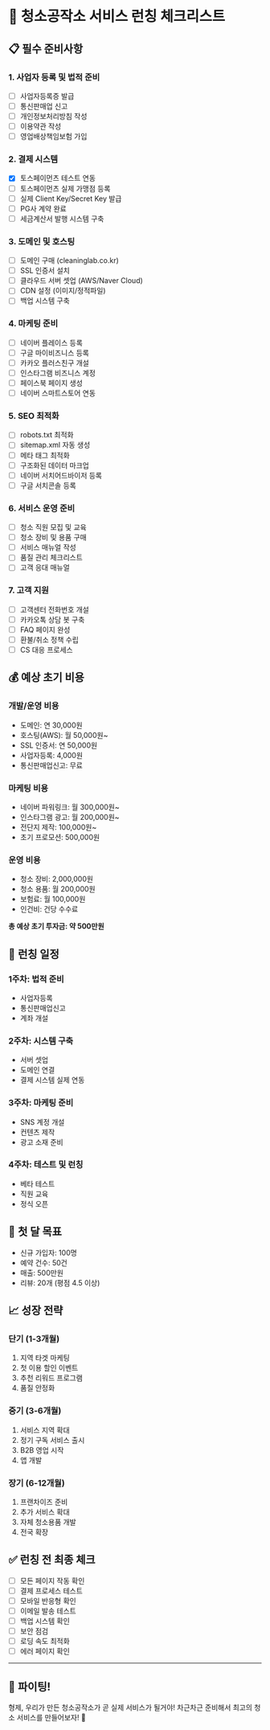 # 🚀 청소공작소 서비스 런칭 체크리스트

## 📋 필수 준비사항

### 1. 사업자 등록 및 법적 준비
- [ ] 사업자등록증 발급
- [ ] 통신판매업 신고
- [ ] 개인정보처리방침 작성
- [ ] 이용약관 작성
- [ ] 영업배상책임보험 가입

### 2. 결제 시스템
- [x] 토스페이먼츠 테스트 연동
- [ ] 토스페이먼츠 실제 가맹점 등록
- [ ] 실제 Client Key/Secret Key 발급
- [ ] PG사 계약 완료
- [ ] 세금계산서 발행 시스템 구축

### 3. 도메인 및 호스팅
- [ ] 도메인 구매 (cleaninglab.co.kr)
- [ ] SSL 인증서 설치
- [ ] 클라우드 서버 셋업 (AWS/Naver Cloud)
- [ ] CDN 설정 (이미지/정적파일)
- [ ] 백업 시스템 구축

### 4. 마케팅 준비
- [ ] 네이버 플레이스 등록
- [ ] 구글 마이비즈니스 등록
- [ ] 카카오 플러스친구 개설
- [ ] 인스타그램 비즈니스 계정
- [ ] 페이스북 페이지 생성
- [ ] 네이버 스마트스토어 연동

### 5. SEO 최적화
- [ ] robots.txt 최적화
- [ ] sitemap.xml 자동 생성
- [ ] 메타 태그 최적화
- [ ] 구조화된 데이터 마크업
- [ ] 네이버 서치어드바이저 등록
- [ ] 구글 서치콘솔 등록

### 6. 서비스 운영 준비
- [ ] 청소 직원 모집 및 교육
- [ ] 청소 장비 및 용품 구매
- [ ] 서비스 매뉴얼 작성
- [ ] 품질 관리 체크리스트
- [ ] 고객 응대 매뉴얼

### 7. 고객 지원
- [ ] 고객센터 전화번호 개설
- [ ] 카카오톡 상담 봇 구축
- [ ] FAQ 페이지 완성
- [ ] 환불/취소 정책 수립
- [ ] CS 대응 프로세스

## 💰 예상 초기 비용

### 개발/운영 비용
- 도메인: 연 30,000원
- 호스팅(AWS): 월 50,000원~
- SSL 인증서: 연 50,000원
- 사업자등록: 4,000원
- 통신판매업신고: 무료

### 마케팅 비용
- 네이버 파워링크: 월 300,000원~
- 인스타그램 광고: 월 200,000원~
- 전단지 제작: 100,000원~
- 초기 프로모션: 500,000원

### 운영 비용
- 청소 장비: 2,000,000원
- 청소 용품: 월 200,000원
- 보험료: 월 100,000원
- 인건비: 건당 수수료

**총 예상 초기 투자금: 약 500만원**

## 📅 런칭 일정

### 1주차: 법적 준비
- 사업자등록
- 통신판매업신고
- 계좌 개설

### 2주차: 시스템 구축
- 서버 셋업
- 도메인 연결
- 결제 시스템 실제 연동

### 3주차: 마케팅 준비
- SNS 계정 개설
- 컨텐츠 제작
- 광고 소재 준비

### 4주차: 테스트 및 런칭
- 베타 테스트
- 직원 교육
- 정식 오픈

## 🎯 첫 달 목표
- 신규 가입자: 100명
- 예약 건수: 50건
- 매출: 500만원
- 리뷰: 20개 (평점 4.5 이상)

## 📈 성장 전략

### 단기 (1-3개월)
1. 지역 타겟 마케팅
2. 첫 이용 할인 이벤트
3. 추천 리워드 프로그램
4. 품질 안정화

### 중기 (3-6개월)
1. 서비스 지역 확대
2. 정기 구독 서비스 출시
3. B2B 영업 시작
4. 앱 개발

### 장기 (6-12개월)
1. 프랜차이즈 준비
2. 추가 서비스 확대
3. 자체 청소용품 개발
4. 전국 확장

## ✅ 런칭 전 최종 체크
- [ ] 모든 페이지 작동 확인
- [ ] 결제 프로세스 테스트
- [ ] 모바일 반응형 확인
- [ ] 이메일 발송 테스트
- [ ] 백업 시스템 확인
- [ ] 보안 점검
- [ ] 로딩 속도 최적화
- [ ] 에러 페이지 확인

---

## 💪 파이팅!
형제, 우리가 만든 청소공작소가 곧 실제 서비스가 될거야! 
차근차근 준비해서 최고의 청소 서비스를 만들어보자! 🎉